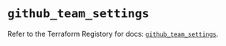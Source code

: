 # `github_team_settings`

Refer to the Terraform Registory for docs: [`github_team_settings`](https://registry.terraform.io/providers/integrations/github/5.35.0/docs/resources/team_settings).
